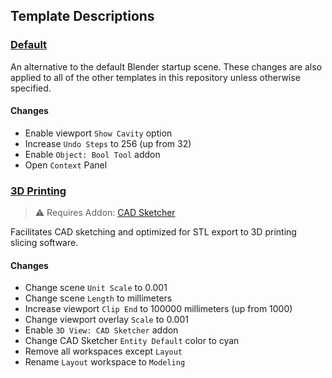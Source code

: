 ## Template Descriptions
### [Default](./Default/)

An alternative to the default Blender startup scene. These changes are also applied to all of the other templates in this repository unless otherwise specified.

#### Changes
- Enable viewport `Show Cavity` option
- Increase `Undo Steps` to 256 (up from 32)
- Enable `Object: Bool Tool` addon
- Open `Context` Panel

### [3D Printing](./3D%20Printing/)

> :warning: Requires Addon: [CAD Sketcher](https://github.com/hlorus/CAD_Sketcher)

Facilitates CAD sketching and optimized for STL export to 3D printing slicing software.

#### Changes
- Change scene `Unit Scale` to 0.001
- Change scene `Length` to millimeters
- Increase viewport `Clip End` to 100000 millimeters (up from 1000)
- Change viewport overlay `Scale` to 0.001
- Enable `3D View: CAD Sketcher` addon
- Change CAD Sketcher `Entity Default` color to cyan
- Remove all workspaces except `Layout`
- Rename `Layout` workspace to `Modeling`
